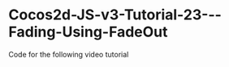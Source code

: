 Cocos2d-JS-v3-Tutorial-23---Fading-Using-FadeOut
================================================

Code for the following video tutorial 
